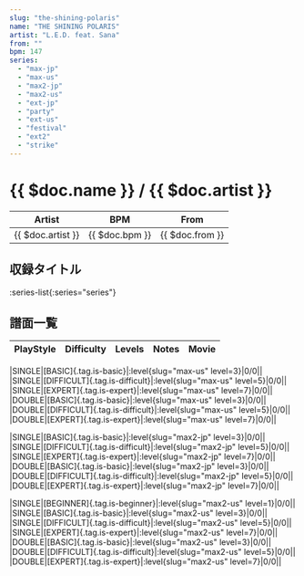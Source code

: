 ```yaml
---
slug: "the-shining-polaris"
name: "THE SHINING POLARIS"
artist: "L.E.D. feat. Sana"
from: ""
bpm: 147
series:
  - "max-jp"
  - "max-us"
  - "max2-jp"
  - "max2-us"
  - "ext-jp"
  - "party"
  - "ext-us"
  - "festival"
  - "ext2"
  - "strike"
---
```


# {{ $doc.name }} / {{ $doc.artist }}

|Artist|BPM|From|
|------|---|----|
|{{ $doc.artist }}|{{ $doc.bpm }}|{{ $doc.from }}|

## 収録タイトル

:series-list{:series="series"}

## 譜面一覧

|PlayStyle|Difficulty|Levels|Notes|Movie|
|---------|----------|------|-----|-----|
<!-- max-us -->
|SINGLE|[BASIC]{.tag.is-basic}|:level{slug="max-us" level=3}|0/0||
|SINGLE|[DIFFICULT]{.tag.is-difficult}|:level{slug="max-us" level=5}|0/0||
|SINGLE|[EXPERT]{.tag.is-expert}|:level{slug="max-us" level=7}|0/0||
|DOUBLE|[BASIC]{.tag.is-basic}|:level{slug="max-us" level=3}|0/0||
|DOUBLE|[DIFFICULT]{.tag.is-difficult}|:level{slug="max-us" level=5}|0/0||
|DOUBLE|[EXPERT]{.tag.is-expert}|:level{slug="max-us" level=7}|0/0||
<!-- max2-jp -->
|SINGLE|[BASIC]{.tag.is-basic}|:level{slug="max2-jp" level=3}|0/0||
|SINGLE|[DIFFICULT]{.tag.is-difficult}|:level{slug="max2-jp" level=5}|0/0||
|SINGLE|[EXPERT]{.tag.is-expert}|:level{slug="max2-jp" level=7}|0/0||
|DOUBLE|[BASIC]{.tag.is-basic}|:level{slug="max2-jp" level=3}|0/0||
|DOUBLE|[DIFFICULT]{.tag.is-difficult}|:level{slug="max2-jp" level=5}|0/0||
|DOUBLE|[EXPERT]{.tag.is-expert}|:level{slug="max2-jp" level=7}|0/0||
<!-- max2-us -->
|SINGLE|[BEGINNER]{.tag.is-beginner}|:level{slug="max2-us" level=1}|0/0||
|SINGLE|[BASIC]{.tag.is-basic}|:level{slug="max2-us" level=3}|0/0||
|SINGLE|[DIFFICULT]{.tag.is-difficult}|:level{slug="max2-us" level=5}|0/0||
|SINGLE|[EXPERT]{.tag.is-expert}|:level{slug="max2-us" level=7}|0/0||
|DOUBLE|[BASIC]{.tag.is-basic}|:level{slug="max2-us" level=3}|0/0||
|DOUBLE|[DIFFICULT]{.tag.is-difficult}|:level{slug="max2-us" level=5}|0/0||
|DOUBLE|[EXPERT]{.tag.is-expert}|:level{slug="max2-us" level=7}|0/0||
